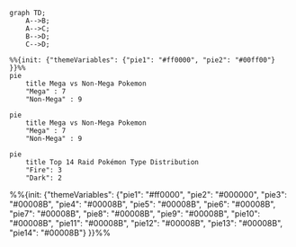 ```mermaid
graph TD;
    A-->B;
    A-->C;
    B-->D;
    C-->D;
```

```mermaid
%%{init: {"themeVariables": {"pie1": "#ff0000", "pie2": "#00ff00"} }}%%
pie
    title Mega vs Non-Mega Pokemon
    "Mega" : 7
    "Non-Mega" : 9
```


```mermaid
pie
    title Mega vs Non-Mega Pokemon
    "Mega" : 7
    "Non-Mega" : 9
```

```mermaid
pie
    title Top 14 Raid Pokémon Type Distribution
    "Fire": 3
    "Dark": 2 
```




%%{init: {"themeVariables": {"pie1": "#ff0000", "pie2": "#000000", "pie3": "#00008B", "pie4": "#00008B", "pie5": "#00008B", "pie6": "#00008B", "pie7": "#00008B", "pie8": "#00008B", "pie9": "#00008B", "pie10": "#00008B", "pie11": "#00008B", "pie12": "#00008B", "pie13": "#00008B", "pie14": "#00008B"} }}%%
